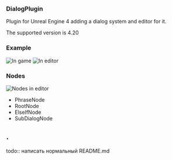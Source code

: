 ### DialogPlugin
Plugin for Unreal Engine 4 adding a dialog system and editor for it.

The supported version is 4.20

### Example

![In game](https://raw.githubusercontent.com/mrkriv/DialogPlugin/master/docs/images/ExamplePlay.png)
![In editor](https://raw.githubusercontent.com/mrkriv/DialogPlugin/master/docs/images/ExampleEditor.png)

### Nodes
![Nodes in editor](https://raw.githubusercontent.com/mrkriv/DialogPlugin/master/docs/images/Nodes.png)

 - PhraseNode
 - RootNode
 - ElseIfNode
 - SubDialogNode

## .
todo:: написать нормальный README.md
